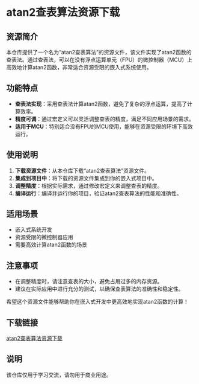 # atan2查表算法资源下载

 ## 资源简介

 本仓库提供了一个名为“atan2查表算法”的资源文件，该文件实现了atan2函数的查表法。通过查表法，可以在没有浮点运算单元（FPU）的微控制器（MCU）上高效地计算atan2函数，非常适合资源受限的嵌入式系统使用。

 ## 功能特点

 - **查表法实现**：采用查表法计算atan2函数，避免了复杂的浮点运算，提高了计算效率。
 - **精度可调**：通过宏定义可以灵活调整查表的精度，满足不同应用场景的需求。
 - **适用于MCU**：特别适合没有FPU的MCU使用，能够在资源受限的环境下高效运行。

 ## 使用说明

 1. **下载资源文件**：从本仓库下载“atan2查表算法”资源文件。
 2. **集成到项目中**：将下载的资源文件集成到你的嵌入式项目中。
 3. **调整精度**：根据实际需求，通过修改宏定义来调整查表的精度。
 4. **编译运行**：编译并运行你的项目，验证atan2查表算法的性能和准确性。

 ## 适用场景

 - 嵌入式系统开发
 - 资源受限的微控制器应用
 - 需要高效计算atan2函数的场景

 ## 注意事项

 - 在调整精度时，请注意查表的大小，避免占用过多的内存资源。
 - 建议在实际应用中进行充分的测试，以确保查表算法的准确性和稳定性。

 希望这个资源文件能够帮助你在嵌入式开发中更高效地实现atan2函数的计算！

 ## 下载链接
 [atan2查表算法资源下载](https://pan.quark.cn/s/9c2ca15538a4)

 ## 说明

 该仓库仅用于学习交流，请勿用于商业用途。
